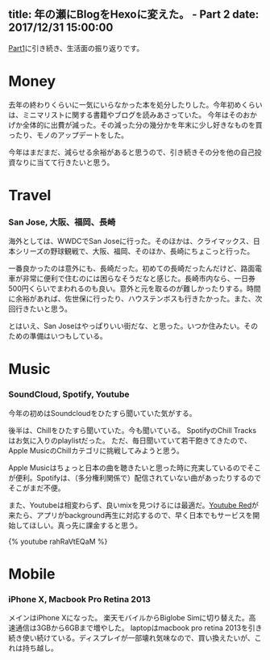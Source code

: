 
title: 年の瀬にBlogをHexoに変えた。 - Part 2
date: 2017/12/31 15:00:00
---

[Part1](/notes/2017/12/31/development-in-2017/)に引き続き、生活面の振り返りです。

<!-- more -->

Money
===============

去年の終わりくらいに一気にいらなかった本を処分したりした。今年初めくらいは、ミニマリストに関する書籍やブログを読みあさっていた。
今年はそのおかげか全体的に出費が減った。その減った分の幾分かを年末に少し好きなものを買ったり、モノのアップデートをした。

今年はまだまだ、減らせる余裕があると思うので、引き続きその分を他の自己投資なりに当てて行きたいと思う。

Travel
===============

### San Jose, 大阪、福岡、長崎

海外としては、WWDCでSan Joseに行った。そのほかは、クライマックス、日本シリーズの野球観戦で、大阪、福岡、そのほか、長崎にちょこっと行った。

一番良かったのは意外にも、長崎だった。初めての長崎だったんだけど、路面電車が非常に便利で住むのには困らなそうだなと感じた。長崎市内なら、一日券500円くらいでまわれるのも良い。意外と元を取るのが難しかったりする。時間に余裕があれば、佐世保に行ったり、ハウステンボスも行きたかった。また、次回行きたいと思う。

とはいえ、San Joseはやっぱりいい街だな、と思った。いつか住みたい。そのための準備はいつもしている。

Music
===============

### SoundCloud, Spotify, Youtube

今年の初めはSoundcloudをひたすら聞いていた気がする。

後半は、Chillをひたすら聞いていた。今も聞いている。
SpotifyのChill Tracksはお気に入りのplaylistだった。
ただ、毎日聞いていて若干飽きてきたので、Apple MusicのChillカテゴリに挑戦してみようと思う。

Apple Musicはちょっと日本の曲を聴きたいと思った時に充実しているのでそこが便利。Spotifyは、（多分権利関係で）配信されていない曲があったりするのでそこがまだ不便。

また、Youtubeは相変わらず、良いmixを見つけるには最適だ。[Youtube Red](https://www.youtube.com/red)が来たら、アプリがbackground再生に対応するので、早く日本でもサービスを開始してほしい。真っ先に課金すると思う。

{% youtube rahRaVtEQaM %}

Mobile
================

### iPhone X, Macbook Pro Retina 2013

メインはiPhone Xになった。
楽天モバイルからBiglobe Simに切り替えた。高速通信は3GBから6GBまで増やした。
laptopはmacbook pro retina 2013を引き続き使い続けている。ディスプレイが一部壊れ気味なので、買い換えたいが、これは持ち越し。